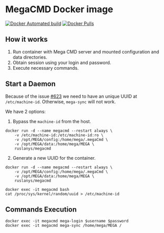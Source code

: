 # MegaCMD Docker image

[![Docker Automated build](https://img.shields.io/docker/automated/ruslanys/megacmd.svg?style=flat-square&colorB=007EC6)](https://hub.docker.com/r/ruslanys/megacmd/) [![Docker Pulls](https://img.shields.io/docker/pulls/ruslanys/megacmd.svg?style=flat-square&colorB=007EC6)](https://hub.docker.com/r/ruslanys/megacmd/)

## How it works

1. Run container with Mega CMD server and mounted configuration and data directories.
2. Obtain session using your login and password.
3. Execute necessary commands.

## Start a Daemon

Because of the issue [#623](https://github.com/meganz/MEGAcmd/issues/623)
we need to have an unique UUID at `/etc/machine-id`. Otherwise, `mega-sync` will not work.

We have 2 options: 

1. Bypass the `machine-id` from the host.

```
docker run -d --name megacmd --restart always \
    -v /etc/machine-id:/etc/machine-id:ro \
    -v /opt/MEGA/config:/home/mega/.megaCmd \
    -v /opt/MEGA/data:/home/mega/MEGA \
    ruslanys/megacmd
```

2. Generate a new UUID for the container.

```
docker run -d --name megacmd --restart always \
    -v /opt/MEGA/config:/home/mega/.megaCmd \
    -v /opt/MEGA/data:/home/mega/MEGA \
    ruslanys/megacmd
```

```
docker exec -it megacmd bash
cat /proc/sys/kernel/random/uuid > /etc/machine-id
```

## Commands Execution

```
docker exec -it megacmd mega-login $username $password
docker exec -it megacmd mega-sync /home/mega/MEGA /
```
